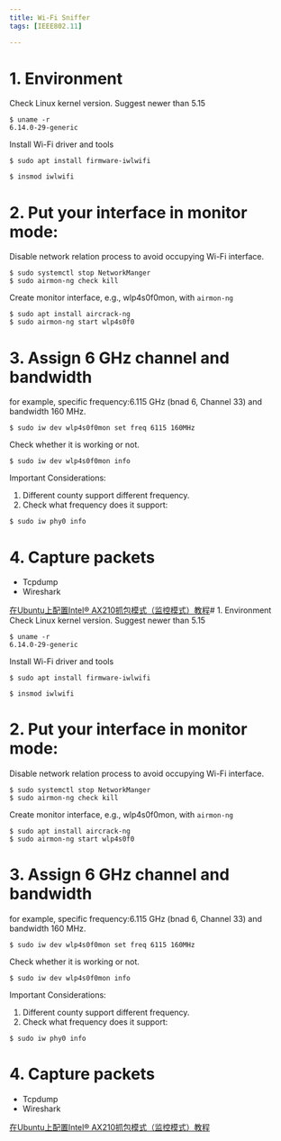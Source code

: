 ```yaml
---
title: Wi-Fi Sniffer
tags: [IEEE802.11]

---
```


# 1. Environment
Check Linux kernel version. Suggest newer than 5.15
``` console
$ uname -r
6.14.0-29-generic
```

Install Wi-Fi driver and tools
``` console
$ sudo apt install firmware-iwlwifi
```

``` console
$ insmod iwlwifi
```

# 2. Put your interface in monitor mode:
Disable network relation process to avoid occupying Wi-Fi interface.
``` console
$ sudo systemctl stop NetworkManger
$ sudo airmon-ng check kill
```

Create monitor interface, e.g., wlp4s0f0mon, with `airmon-ng`
``` console
$ sudo apt install aircrack-ng
$ sudo airmon-ng start wlp4s0f0
```

# 3. Assign 6 GHz channel and bandwidth
for example, specific frequency:6.115 GHz (bnad 6, Channel 33) and bandwidth 160 MHz.
``` console
$ sudo iw dev wlp4s0f0mon set freq 6115 160MHz
```

Check whether it is working or not.
``` console
$ sudo iw dev wlp4s0f0mon info
```

Important Considerations:
1. Different county support different frequency.
2. Check what frequency does it support:
``` console
$ sudo iw phy0 info
```

# 4. Capture packets
* Tcpdump
* Wireshark

[在Ubuntu上配置Intel® AX210抓包模式（监控模式）教程](https://blog.csdn.net/weixin_47877869/article/details/146399736)# 1. Environment
Check Linux kernel version. Suggest newer than 5.15
``` console
$ uname -r
6.14.0-29-generic
```

Install Wi-Fi driver and tools
``` console
$ sudo apt install firmware-iwlwifi
```

``` console
$ insmod iwlwifi
```

# 2. Put your interface in monitor mode:
Disable network relation process to avoid occupying Wi-Fi interface.
``` console
$ sudo systemctl stop NetworkManger
$ sudo airmon-ng check kill
```

Create monitor interface, e.g., wlp4s0f0mon, with `airmon-ng`
``` console
$ sudo apt install aircrack-ng
$ sudo airmon-ng start wlp4s0f0
```

# 3. Assign 6 GHz channel and bandwidth
for example, specific frequency:6.115 GHz (bnad 6, Channel 33) and bandwidth 160 MHz.
``` console
$ sudo iw dev wlp4s0f0mon set freq 6115 160MHz
```

Check whether it is working or not.
``` console
$ sudo iw dev wlp4s0f0mon info
```

Important Considerations:
1. Different county support different frequency.
2. Check what frequency does it support:
``` console
$ sudo iw phy0 info
```

# 4. Capture packets
* Tcpdump
* Wireshark

[在Ubuntu上配置Intel® AX210抓包模式（监控模式）教程](https://blog.csdn.net/weixin_47877869/article/details/146399736)